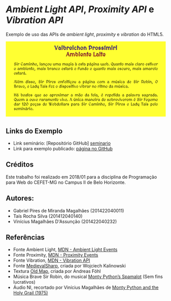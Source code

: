 # _Ambient Light API_, _Proximity API_ e _Vibration API_

Exemplo de uso das APIs de _ambient light_, _proximity_ e _vibration_ do HTML5.

![](image/example.png)

## Links do Exemplo

* Link seminário: [Repositório GitHub] [seminario]
* Link para exemplo publicado: [página no GitHub][vivo]

## Créditos

Este trabalho foi realizado em 2018/01 para a disciplina de Programação para Web do CEFET-MG no Campus II de Belo Horizonte.

## Autores:

* Gabriel Pires de Miranda Magalhães (201422040011)
* Taís Rocha Silva (201412040140)
* Vinícius Magalhães D'Assunção (201422040232)

## Referências

* Fonte Ambient Light, [MDN - Ambient Light Events][ambient-light]
* Fonte Proximity, [MDN - Proximity Events][proximity]
* Fonte Vibration, [MDN - Vibration API][vibration]
* Fonte [MedievalSharp][medieval], criada por Wojciech Kalinowski
* Textura [Old Map][map], criada por Andreas Föhl
* Música Brave Sir Robin, do musical [Monty Python’s Spamalot][robin] (Sem fins lucrativos)
* Áudio NI, recortado por Vinícius Magalhães de [Monty Python and the Holy Grail (1975)][ni]

[seminario]: https://taisrs.github.io/cefet-web-seminario
[vivo]: https://fegemo.github.io/cefet-web-weblot/apis/ambient-light+proximity+vibration/
[ambient-light]: https://developer.mozilla.org/pt-BR/docs/Web/API/Ambient_Light_Events
[proximity]: https://developer.mozilla.org/en-US/docs/Web/API/Proximity_Events
[vibration]: https://developer.mozilla.org/en-US/docs/Web/API/Vibration_API
[medieval]: https://fonts.google.com/specimen/MedievalSharp
[map]: https://www.toptal.com/designers/subtlepatterns/old-map/
[robin]: https://www.theatricalrights.com/show/monty-pythons-spamalot/
[ni]: https://www.imdb.com/title/tt0071853/
